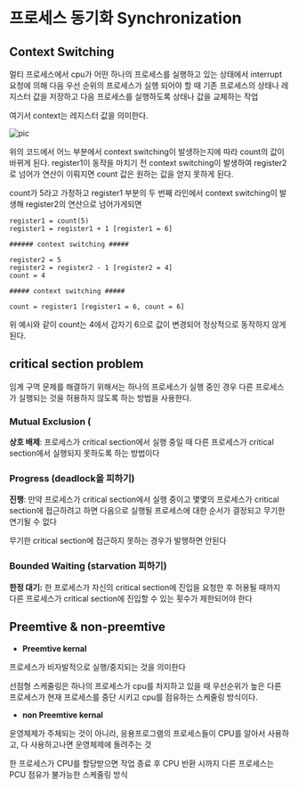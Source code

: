# 프로세스 동기화 Synchronization

## Context Switching

멀티 프로세스에서 cpu가 어떤 하나의 프로세스를 실행하고 있는 상태에서 interrupt 요청에 의해 다음 우선 순위의 프로세스가 실행 되어야 할 때 기존 프로세스의 상태나 레지스터 값을 저장하고 다음 프로세스를 실행하도록 상태나 값을 교체하는 작업

여기서 context는 레지스터 값을 의미한다.

![pic](https://github.com/WaitMama/CS.STUDY/assets/55802893/445dc4d4-b08a-4d56-9d7d-000b22554966)

위의 코드에서 어느 부분에서 context switching이 발생하는지에 따라 count의 값이 바뀌게 된다. register1이 동작을 마치기 전 context switching이 발생하여 register2로 넘어가 연산이 이뤄지면 count 값은 원하는 값을 얻지 못하게 된다.

count가 5라고 가정하고 register1 부분의 두 번째 라인에서 context switching이 발생해 register2의 연산으로 넘어가게되면

```
register1 = count(5)
register1 = register1 + 1 [register1 = 6]

###### context switching #####

register2 = 5
register2 = register2 - 1 [register2 = 4]
count = 4

##### context switching #####

count = register1 [register1 = 6, count = 6]
```

위 예시와 같이 count는 4에서 갑자기 6으로 값이 변경되어 정상적으로 동작하지 않게 된다.

## critical section problem

임계 구역 문제를 해결하기 위해서는 하나의 프로세스가 실행 중인 경우 다른 프로세스가 실행되는 것을 허용하지 않도록 하는 방법을 사용한다.

### Mutual Exclusion (

**상호 배제**: 프로세스가 critical section에서 실행 중일 때 다른 프로세스가 critical section에서 실행되지 못하도록 하는 방법이다

### Progress (deadlock을 피하기)

**진행**: 만약 프로세스가 critical section에서 실행 중이고 몇몇의 프로세스가 critical section에 접근하려고 하면 다음으로 실행될 프로세스에 대한 순서가 결정되고 무기한 연기될 수 없다

무기한 critical section에 접근하지 못하는 경우가 발행하면 안된다

### Bounded Waiting (starvation 피하기)

**한정 대기:** 한 프로세스가 자신의 critical section에 진입을 요청한 후 허용될 때까지 다른 프로세스가 critical section에 진입할 수 있는 횟수가 제한되어야 한다

## Preemtive & non-preemtive

- **Preemtive kernal**

프로세스가 비자발적으로 실행/중지되는 것을 의미한다

선점형 스케줄링은 하나의 프로세스가 cpu를 차지하고 있을 때 우선순위가 높은 다른 프로세스가 현재 프로세스를 중단 시키고 cpu를 점유하는 스케줄링 방식이다.

- **non Preemtive kernal**

운영체제가 주체되는 것이 아니라, 응용프로그램의 프로세스들이 CPU를 알아서 사용하고, 다 사용하고나면 운영체제에 돌려주는 것

한 프로세스가 CPU를 할당받으면 작업 종료 후 CPU 반환 시까지 다른 프로세스는 PCU 점유가 불가능한 스케줄링 방식

